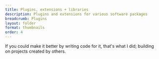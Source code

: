 ```yaml
---
title: Plugins, extensions + libraries
description: Plugins and extensions for various software packages
breadcrumb: Plugins
layout: folder
format: thumbnails
order: 4
---
```


If you could make it better by writing code for it, that's what I did; building on projects created by others.
